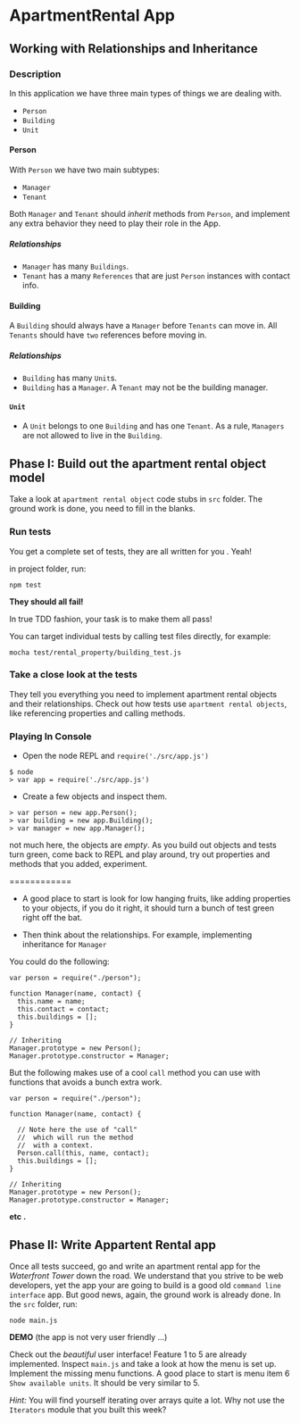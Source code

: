 # ApartmentRental App
## Working with Relationships and Inheritance

### Description

In this application we have three main types of things we are dealing with.

* `Person`
* `Building`
* `Unit`


#### Person

With `Person` we have two main subtypes:

* `Manager`
* `Tenant`

Both `Manager` and `Tenant` should *inherit* methods from `Person`, and implement any extra behavior they need to play their role in the App.

##### Relationships

* `Manager` has many `Buildings`.
* `Tenant` has a many `References` that are just `Person` instances with contact info. 

#### Building

A `Building` should always have a `Manager` before `Tenants` can move in. All `Tenants` should have `two` references before moving in.

##### Relationships

* `Building` has many `Unit`s. 
* `Building` has a `Manager`. A `Tenant` may not be the building manager. 

#### `Unit`

* A `Unit` belongs to one `Building` and has one `Tenant`. As a rule, `Managers` are not allowed to live in the `Building`.


## Phase I: Build out the apartment rental object model

Take a look at `apartment rental object` code stubs in `src` folder. The ground work is done, you need to fill in the blanks.

### Run tests

You get a complete set of tests, they are all written for you . Yeah!

in project folder, run:
	
	npm test
	
**They should all fail!** 

In true TDD fashion, your task is to make them all pass! 

You can target individual tests by calling test files directly, for example:

	mocha test/rental_property/building_test.js


### Take a close look at the tests

They tell you everything you need to implement apartment rental objects and their relationships. Check out how tests use `apartment rental objects`, like referencing properties and calling methods.


### Playing In Console

* Open the node REPL and `require('./src/app.js')`

```
$ node
> var app = require('./src/app.js')
```

* Create a few objects and inspect them.

```
> var person = new app.Person();
> var building = new app.Building();
> var manager = new app.Manager();
```

not much here, the objects are *empty*. As you build out objects and tests turn green, come back to REPL and play around, try out properties and methods that you added, experiment.

============

* A good place to start is look for low hanging fruits, like adding properties to your objects, if you do it right, it should turn a bunch of test green right off the bat.

* Then think about the relationships. For example, implementing inheritance for `Manager`

You could do the following:

```
var person = require("./person");

function Manager(name, contact) {
  this.name = name;
  this.contact = contact;
  this.buildings = [];
}

// Inheriting
Manager.prototype = new Person();
Manager.prototype.constructor = Manager;

```

But the following makes use of a cool `call` method you can use with functions that avoids a bunch extra work.

```
var person = require("./person");

function Manager(name, contact) {

  // Note here the use of "call"
  //  which will run the method 
  //  with a context.
  Person.call(this, name, contact);
  this.buildings = [];
}

// Inheriting
Manager.prototype = new Person();
Manager.prototype.constructor = Manager;

```

**etc .**


## Phase II: Write Appartent Rental app

Once all tests succeed, go and write an apartment rental app for the *Waterfront Tower* down the road. We understand that you strive to be web developers, yet the app your are going to build is a good old `command line interface` app. But good news, again, the ground work is already done. In the `src` folder, run:

	node main.js

**DEMO** (the app is not very user friendly ...)
	
Check out the *beautiful* user interface! Feature 1 to 5 are already implemented. Inspect `main.js` and take a look at how the menu is set up. Implement the missing menu functions. A good place to start is menu item 6 `Show available units`. It should be very similar to 5. 

*Hint:* You will find yourself iterating over arrays quite a lot. Why not use the `Iterators` module that you built this week? 	

	




